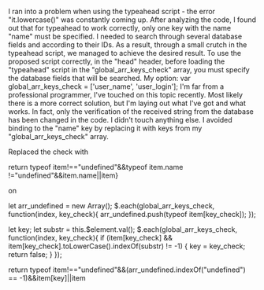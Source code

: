 I ran into a problem when using the typeahead script - the error "it.lowercase()" was constantly coming up. After analyzing the code, I found out that for typeahead to work correctly, only one key with the name "name" must be specified. I needed to search through several database fields and according to their IDs.
As a result, through a small crutch in the typeahead script, we managed to achieve the desired result.
To use the proposed script correctly, in the "head" header, before loading the "typeahead" script in the "global_arr_keys_check" array, you must specify the database fields that will be searched.
My option:
var global_arr_keys_check = ['user_name', 'user_login'];
I'm far from a professional programmer, I've touched on this topic recently. Most likely there is a more correct solution, but I'm laying out what I've got and what works. In fact, only the verification of the received string from the database has been changed in the code. I didn't touch anything else. I avoided binding to the "name" key by replacing it with keys from my "global_arr_keys_check" array.

Replaced the check with 

return typeof item!=="undefined"&&typeof item.name !="undefined"&&item.name||item}

on

let arr_undefined = new Array();
$.each(global_arr_keys_check, function(index, key_check){ 
    arr_undefined.push(typeof item[key_check]);
});

let key;
let substr = this.$element.val();
$.each(global_arr_keys_check, function(index, key_check){
    if (item[key_check] && item[key_check].toLowerCase().indexOf(substr) != -1) {
        key = key_check;
        return false;
    }
});

return typeof item!=="undefined"&&(arr_undefined.indexOf("undefined") == -1)&&item[key]||item                                
